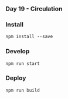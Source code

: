 ### Day 19 - Circulation

### Install
`npm install --save`

### Develop
`npm run start`

### Deploy
`npm run build`
